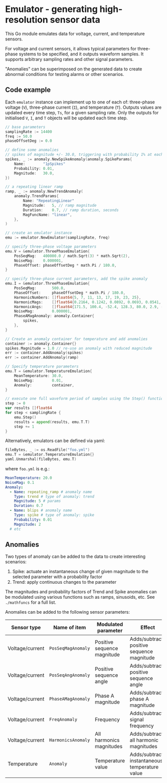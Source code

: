 # Emulator - generating high-resolution sensor data

This Go module emulates data for voltage, current, and temperature sensors.

For voltage and current sensors, it allows typical parameters for three-phase systems to be specified, and it outputs waveform samples. It supports arbitrary sampling rates and other signal parameters.

"Anomalies" can be superimposed on the generated data to create abnormal conditions for testing alarms or other scenarios.

## Code example

Each `emulator` instance can implement up to one of each of: three-phase voltage (`V`), three-phase current (`I`), and temperature (`T`). Outputs values are updated every time step, `Ts`, for a given sampling rate. Only the outputs for initialised `V`, `I`, and `T` objects will be updated each time step.

```go
// base parameters
samplingRate := 14400
freq := 50.0
phaseOffsetDeg := 0.0

// define some anomalies
// spikes of magnitude +/- 30.0, triggering with probability 1% at each time step
spikes, _ := anomaly.NewSpikeAnomaly(anomaly.SpikeParams{
    Name:        "1pSpikes"
    Probability: 0.01,
    Magnitude:   30.0,
})

// a repeating linear ramp
ramp, _ := anomaly.NewTrendAnomaly(
    anomaly.TrendParams{
        Name: "RepeatingLinear"
        Magnitude:   5, // ramp magnitude
        Duration:    0.7, // ramp duration, seconds
        MagFuncName: "linear",
    },
)

// create an emulator instance
emu := emulator.NewEmulator(samplingRate, freq)

// specify three-phase voltage parameters
emu.V = &emulator.ThreePhaseEmulation{
    PosSeqMag:   400000.0 / math.Sqrt(3) * math.Sqrt(2),
    NoiseMag:    0.000001,
    PhaseOffset: phaseOffsetDeg * math.Pi / 180.0,
}

// specify three-phase current parameters, add the spike anomaly
emu.I = &emulator.ThreePhaseEmulation{
    PosSeqMag:       500.0,
    PhaseOffset:     phaseOffsetDeg * math.Pi / 180.0,
    HarmonicNumbers: []float64{5, 7, 11, 13, 17, 19, 23, 25},
    HarmonicMags:    []float64{0.2164, 0.1242, 0.0892, 0.0693, 0.0541, 0.0458, 0.0370, 0.0332},
    HarmonicAngs:    []float64{171.5, 100.4, -52.4, 128.3, 80.0, 2.9, -146.8, 133.9},
    NoiseMag:        0.000001,
    PhaseAMagAnomaly: anomaly.Container{
        spikes,
    },
}

// Create an anomaly container for temperature and add anomalies
container := anomaly.Container{}
spikes.Magnitude = 1.0 // re-use an anomaly with reduced magnitude
err := container.AddAnomaly(spikes)
err := container.AddAnomaly(ramp)

// Specify temperature parameters
emu.T = &emulator.TemperatureEmulation{
    MeanTemperature: 30.0,
    NoiseMag:        0.01,
    Anomaly:         container,
}

// execute one full waveform period of samples using the Step() function
step := 0
var results []float64
for step < samplingRate {
    emu.Step()
    results = append(results, emu.T.T)
    step += 1
}
```

Alternatively, emulators can be defined via yaml:

```go
fileBytes, _ := os.ReadFile("foo.yml")
emu.T = &emulator.TemperatureEmulation{}
yaml.Unmarshal(fileBytes, emu.T)
```

where `foo.yml` is e.g.:

```yaml
MeanTemperature: 20.0
NoiseMag: 0.1
Anomaly:
  - Name: repeating_ramp # anomaly name
    Type: trend # type of anomaly: trend
    Magnitude: 5 # params
    Duration: 0.7
  - Name: blips # anomaly name
    Type: spike # type of anomaly: spike
    Probability: 0.01
    Magnitude: 2
  # etc
```

## Anomalies

Two types of anomaly can be added to the data to create interesting scenarios:

1. Spike: actuate an instantaneous change of given magnitude to the selected parameter with a probability factor
2. Trend: apply continuous changes to the parameter

The magnitudes and probability factors of Trend and Spike anomalies can be modulated using various functions such as ramps, sinusoids, etc. See `./mathfuncs` for a full list.

Anomalies can be added to the following sensor parameters:

| Sensor type     | Name of item       | Modulated parameter         | Effect                                         | Units         |
| --------------- | ------------------ | --------------------------- | ---------------------------------------------- | ------------- |
| Voltage/current | `PosSeqMagAnomaly` | Positive sequence magnitude | Adds/subtracts positive sequence magnitude     | Volts or Amps |
| Voltage/current | `PosSeqAngAnomaly` | Positive sequence angle     | Adds/subtracts positive sequence angle         | Degrees       |
| Voltage/current | `PhaseAMagAnomaly` | Phase A magnitude           | Adds/subtracts phase A magnitude               | Volts or Amps |
| Voltage/current | `FreqAnomaly`      | Frequency                   | Adds/subtracts signal frequency                | Hz            |
| Voltage/current | `HarmonicsAnomaly` | All harmonics magnitudes    | Adds/subtracts all harmonic magnitudes         | per unit      |
| Temperature     | `Anomaly`          | Temperature value           | Adds/subtracts instantaneous temperature value | Degrees C     |
